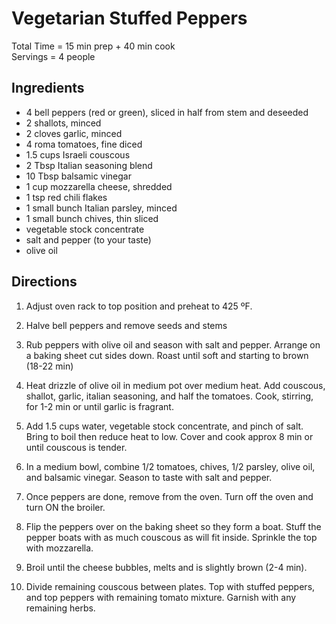 Vegetarian Stuffed Peppers
====
Total Time = 15 min prep + 40 min cook \
Servings = 4 people 

**Ingredients**
----
-  4 bell peppers (red or green), sliced in half from stem and deseeded
-  2 shallots, minced
-  2 cloves garlic, minced
-  4 roma tomatoes, fine diced
-  1.5 cups Israeli couscous
-  2 Tbsp Italian seasoning blend
-  10 Tbsp balsamic vinegar
-  1 cup mozzarella cheese, shredded
-  1 tsp red chili flakes
-  1 small bunch Italian parsley, minced
-  1 small bunch chives, thin sliced
-  vegetable stock concentrate
-  salt and pepper (to your taste)
-  olive oil

**Directions**
----
1. Adjust oven rack to top position and preheat to 425 ºF. 

2. Halve bell peppers and remove seeds and stems

3. Rub peppers with olive oil and season with salt and pepper. Arrange on a baking sheet cut sides down. Roast until soft and starting to brown (18-22 min)

4. Heat drizzle of olive oil in medium pot over medium heat. Add couscous, shallot, garlic, italian seasoning, and half the tomatoes. Cook, stirring, for 1-2 min or until garlic is fragrant. 

5. Add 1.5 cups water, vegetable stock concentrate, and pinch of salt. Bring to boil then reduce heat to low. Cover and cook approx 8 min or until couscous is tender. 

6. In a medium bowl, combine 1/2 tomatoes, chives, 1/2 parsley, olive oil, and balsamic vinegar. Season to taste with salt and pepper. 

7. Once peppers are done, remove from the oven. Turn off the oven and turn ON the broiler. 

8. Flip the peppers over on the baking sheet so they form a boat. Stuff the pepper boats with as much couscous as will fit inside. Sprinkle the top with mozzarella. 

9. Broil until the cheese bubbles, melts and is slightly brown (2-4 min). 

10. Divide remaining couscous between plates. Top with stuffed peppers, and top peppers with remaining tomato mixture. Garnish with any remaining herbs. 
